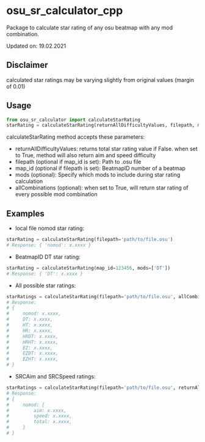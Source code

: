 # osu_sr_calculator_cpp

Package to calculate star rating of any osu beatmap with any mod combination.

Updated on: 19.02.2021

## Disclaimer
calculated star ratings may be varying slightly from original values (margin of 0.01)

## Usage
```python
from osu_sr_calculator import calculateStarRating
starRating = calculateStarRating(returnAllDifficultyValues, filepath, map_id, mods, allCombinations)
```
calculateStarRating method accepts these parameters:

- returnAllDifficultyValues: returns total star rating value if False. when set to True, method will also return aim and speed difficulty
- filepath (optional if map_id is set): Path to .osu file
- map_id (optional if filepath is set): BeatmapID number of a beatmap
- mods (optional): Specify which mods to include during star rating calculation
- allCombinations (optional): when set to True, will return star rating of every possible mod combination

## Examples
- local file nomod star rating:
```python
starRating = calculateStarRating(filepath='path/to/file.osu')
# Response: { 'nomod': x.xxxx }
```

- BeatmapID DT star rating:
```python
starRating = calculateStarRating(map_id=123456, mods=['DT'])
# Response: { 'DT': x.xxxx }
```

- All possible star ratings:
```python
starRatings = calculateStarRating(filepath='path/to/file.osu', allCombinations=True)
# Response:
# {
#     nomod: x.xxxx,
#     DT: x.xxxx,
#     HT: x.xxxx,
#     HR: x.xxxx,
#     HRDT: x.xxxx,
#     HRHT: x.xxxx,
#     EZ: x.xxxx,
#     EZDT: x.xxxx,
#     EZHT: x.xxxx,
# }
```

- SRCAim and SRCSpeed ratings:
```python
starRatings = calculateStarRating(filepath='path/to/file.osu', returnAllDifficultyValues=True)
# Response:
# {
#     nomod: {
#         aim: x.xxxx,
#         speed: x.xxxx,
#         total: x.xxxx,
#     }
# }
```